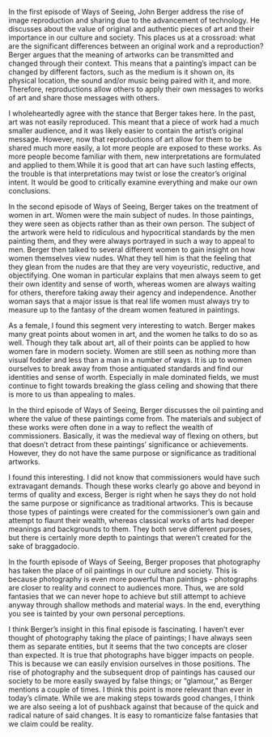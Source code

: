 In the first episode of Ways of Seeing, John Berger address the rise of image reproduction and sharing due to the advancement of technology. He discusses about the value of original and authentic pieces of art and their importance in our culture and society. This places us at a crossroad: what are the significant differences between an original work and a reproduction? Berger argues that the meaning of artworks can be transmitted and changed through their context. This means that a painting’s impact can be changed by different factors, such as the medium is it shown on, its physical location, the sound and/or music being paired with it, and more. Therefore, reproductions allow others to apply their own messages to works of art and share those messages with others.

I wholeheartedly agree with the stance that Berger takes here. In the past, art was not easily reproduced. This meant that a piece of work had a much smaller audience, and it was likely easier to contain the artist’s original message. However, now that reproductions of art allow for them to be shared much more easily, a lot more people are exposed to these works. As more people become familiar with them, new interpretations are formulated and applied to them.While it is good that art can have such lasting effects, the trouble is that interpretations may twist or lose the creator’s original intent. It would be good to critically examine everything and make our own conclusions.

In the second episode of Ways of Seeing, Berger takes on the treatment of women in art. Women were the main subject of nudes. In those paintings, they were seen as objects rather than as their own person. The subject of the artwork were held to ridiculous and hypocritical standards by the men painting them, and they were always portrayed in such a way to appeal to men. Berger then talked to several different women to gain insight on how women themselves view nudes. What they tell him is that the feeling that they glean from the nudes are that they are very voyeuristic, reductive, and objectifying. One woman in particular explains that men always seem to get their own identity and sense of worth, whereas women are always waiting for others, therefore taking away their agency and independence. Another woman says that a major issue is that real life women must always try to measure up to the fantasy of the dream women featured in paintings.

As a female, I found this segment very interesting to watch. Berger makes many great points about women in art, and the women he talks to do so as well. Though they talk about art, all of their points can be applied to how women fare in modern society. Women are still seen as nothing more than visual fodder and less than a man in a number of ways. It is up to women ourselves to break away from those antiquated standards and find our identities and sense of worth. Especially in male dominated fields, we must continue to fight towards breaking the glass ceiling and showing that there is more to us than appealing to males.

In the third episode of Ways of Seeing, Berger discusses the oil painting and where the value of these paintings come from. The materials and subject of these works were often done in a way to reflect the wealth of commissioners. Basically, it was the medieval way of flexing on others, but that doesn’t detract from these paintings’ significance or achievements. However, they do not have the same purpose or significance as traditional artworks.

I found this interesting. I did not know that commissioners would have such extravagant demands. Though these works clearly go above and beyond in terms of quality and excess, Berger is right when he says they do not hold the same purpose or significance as traditional artworks. This is because those types of paintings were created for the commissioner’s own gain and attempt to flaunt their wealth, whereas classical works of arts had deeper meanings and backgrounds to them. They both serve different purposes, but there is certainly more depth to paintings that weren’t created for the sake of braggadocio.

In the fourth episode of Ways of Seeing, Berger proposes that photography has taken the place of oil paintings in our culture and society. This is because photography is even more powerful than paintings - photographs are closer to reality and connect to audiences more. Thus, we are sold fantasies that we can never hope to achieve but still attempt to achieve anyway through shallow methods and material ways. In the end, everything you see is tainted by your own personal perceptions.

I think Berger’s insight in this final episode is fascinating. I haven’t ever thought of photography taking the place of paintings; I have always seen them as separate entities, but it seems that the two concepts are closer than expected. It is true that photographs have bigger impacts on people. This is because we can easily envision ourselves in those positions. The rise of photography and the subsequent drop of paintings has caused our society to be more easily swayed by false things; or “glamour,” as Berger mentions a couple of times. I think this point is more relevant than ever in today’s climate. While we are making steps towards good changes, I think we are also seeing a lot of pushback against that because of the quick and radical nature of said changes. It is easy to romanticize false fantasies that we claim could be reality.
